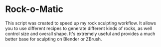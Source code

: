 # Rock-o-Matic

This script was created to speed up my rock sculpting workflow. It allows you to use different recipes to generate different kinds of rocks, as well control size and overall shape. It's extremely useful and provides a much better base for sculpting on Blender or ZBrush.
